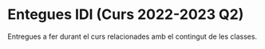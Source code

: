 # Entegues IDI (Curs 2022-2023 Q2)

Entregues a fer durant el curs relacionades amb el contingut de les classes.
